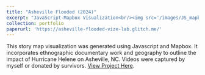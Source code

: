 ```yaml
---
title: "Asheville Flooded (2024)"
excerpt: "JavaScript-Mapbox Visualization<br/><img src='/images/JS_mapbox.png'>"
collection: portfolio
paperurl: 'https://asheville-flooded-vize-lab.glitch.me/'
---
```


This story map visualization was generated using Javascript and Mapbox. It incorporates ethnographic documentary work and geography to outline the impact of Hurricane Helene on Asheville, NC. Videos were captured by myself or donated by survivors. 
 [View Project Here](https://asheville-flooded-vize-lab.glitch.me).
